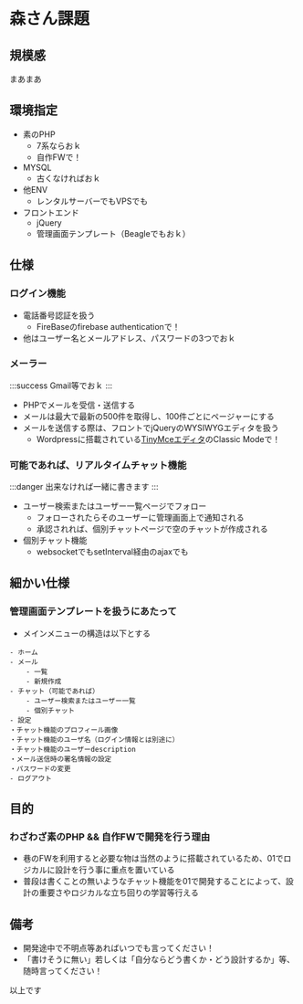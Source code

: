 # 森さん課題

## 規模感

まあまあ

## 環境指定

- 素のPHP
    - 7系ならおｋ
    - 自作FWで！
- MYSQL
    - 古くなければおｋ
- 他ENV
    - レンタルサーバーでもVPSでも
- フロントエンド
    - jQuery
    - 管理画面テンプレート（Beagleでもおｋ）

## 仕様

### ログイン機能

- 電話番号認証を扱う
    - FireBaseのfirebase authenticationで！
- 他はユーザー名とメールアドレス、パスワードの3つでおｋ

### メーラー

:::success
Gmail等でおｋ
:::

- PHPでメールを受信・送信する
- メールは最大で最新の500件を取得し、100件ごとにページャーにする
- メールを送信する際は、フロントでjQueryのWYSIWYGエディタを扱う
    - Wordpressに搭載されている[TinyMceエディタ](https://www.tiny.cloud/)のClassic Modeで！

### 可能であれば、リアルタイムチャット機能

:::danger
出来なければ一緒に書きます
:::

- ユーザー検索またはユーザー一覧ページでフォロー
    - フォローされたらそのユーザーに管理画面上で通知される
    - 承認されれば、個別チャットページで空のチャットが作成される
- 個別チャット機能
    - websocketでもsetInterval経由のajaxでも

## 細かい仕様

### 管理画面テンプレートを扱うにあたって

- メインメニューの構造は以下とする
```
- ホーム
- メール
    - 一覧
    - 新規作成
- チャット（可能であれば）
    - ユーザー検索またはユーザー一覧
    - 個別チャット
- 設定
・チャット機能のプロフィール画像
・チャット機能のユーザ名（ログイン情報とは別途に）
・チャット機能のユーザーdescription
・メール送信時の署名情報の設定
・パスワードの変更
- ログアウト
```

## 目的

### わざわざ素のPHP && 自作FWで開発を行う理由

- 巷のFWを利用すると必要な物は当然のように搭載されているため、01でロジカルに設計を行う事に重点を置いている
- 普段は書くことの無いようなチャット機能を01で開発することによって、設計の重要さやロジカルな立ち回りの学習等行える

## 備考

- 開発途中で不明点等あればいつでも言ってください！
- 「書けそうに無い」若しくは「自分ならどう書くか・どう設計するか」等、随時言ってください！

以上です